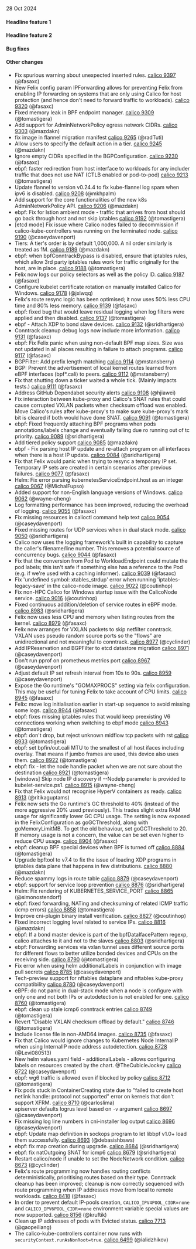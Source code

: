 28 Oct 2024

#### Headline feature 1

#### Headline feature 2

#### Bug fixes

#### Other changes

- Fix spurious warning about unexpected inserted rules. [calico 9397](https://github.com/projectcalico/calico/pull/9397) (@fasaxc)
- New Felix config param IPForwarding allows for preventing Felix from enabling IP forwarding on systems that are only using Calico for host protection (and hence don't need to forward traffic to workloads). [calico 9320](https://github.com/projectcalico/calico/pull/9320) (@fasaxc)
- Fixed memory leak in BPF endpoint manager. [calico 9309](https://github.com/projectcalico/calico/pull/9309) (@tomastigera)
- Add support for AdminNetworkPolicy egress network CIDRs. [calico 9303](https://github.com/projectcalico/calico/pull/9303) (@mazdakn)
- fix image in flannel migration manifest [calico 9265](https://github.com/projectcalico/calico/pull/9265) (@radTuti)
- Allow users to specify the default action in a tier. [calico 9245](https://github.com/projectcalico/calico/pull/9245) (@mazdakn)
- Ignore empty CIDRs specified in the BGPConfiguration. [calico 9230](https://github.com/projectcalico/calico/pull/9230) (@fasaxc)
- ebpf: faster redirection from host interface to workloads for any includer traffic that does not use NAT (CTLB enabled or pod-to-pod) [calico 9213](https://github.com/projectcalico/calico/pull/9213) (@tomastigera)
- Update flannel to version v0.24.4 to fix kube-flannel log spam when  ipv6 is disabled. [calico 9208](https://github.com/projectcalico/calico/pull/9208) (@mkhpalm)
- Add support for the core functionalities of the  new k8s AdminNetworkPolicy API. [calico 9206](https://github.com/projectcalico/calico/pull/9206) (@mazdakn)
- ebpf: Fix for Istion ambient mode - traffic that arrives from host should go back through host and not skip iptables [calico 9192](https://github.com/projectcalico/calico/pull/9192) (@tomastigera)
- [etcd mode] Fix issue where Calico nodes failed to decommission if calico-kube-controllers was running on the terminated node. [calico 9190](https://github.com/projectcalico/calico/pull/9190) (@caseydavenport)
- Tiers: A tier's order is by default 1,000,000. A nil order similarly is treated as 1M. [calico 9189](https://github.com/projectcalico/calico/pull/9189) (@mazdakn)
- ebpf: when bpfConntrackBypass is disabled, ensure that iptables rules, which allow 3rd party iptables rules work for traffic originally for the host, are in place. [calico 9188](https://github.com/projectcalico/calico/pull/9188) (@tomastigera)
- Felix now logs our policy selectors as well as the policy ID. [calico 9187](https://github.com/projectcalico/calico/pull/9187) (@fasaxc)
- Configure kubelet certificate rotation on manually installed Calico for Windows. [calico 9178](https://github.com/projectcalico/calico/pull/9178) (@jxlwqq)
- Felix's route resync logic has been optimised; it now uses 50% less CPU time and 80% less memory. [calico 9139](https://github.com/projectcalico/calico/pull/9139) (@fasaxc)
- ebpf: fixed bug that would leave residual logging when log filters were applied and then disabled. [calico 9137](https://github.com/projectcalico/calico/pull/9137) (@tomastigera)
- ebpf - Attach XDP to bond slave devices. [calico 9132](https://github.com/projectcalico/calico/pull/9132) (@sridhartigera)
- Conntrack cleanup debug logs now include more information. [calico 9131](https://github.com/projectcalico/calico/pull/9131) (@fasaxc)
- ebpf: Fix Felix panic when using non-default BPF map sizes.  Size was not updated in all places resulting in failure to attach programs. [calico 9117](https://github.com/projectcalico/calico/pull/9117) (@fasaxc)
- BGPFilter: Add prefix length matching [calico 9114](https://github.com/projectcalico/calico/pull/9114) (@mstansberry)
- BGP: Prevent the advertisement of local kernel routes learned from eBPF interfaces (bpf*.cali) to peers. [calico 9112](https://github.com/projectcalico/calico/pull/9112) (@mstansberry)
- Fix that shutting down a ticker waited a whole tick.  (Mainly impacts tests.) [calico 9111](https://github.com/projectcalico/calico/pull/9111) (@fasaxc)
- Address GitHub Dependabot security alerts [calico 9108](https://github.com/projectcalico/calico/pull/9108) (@hjiawei)
- Fix interaction between kube-proxy and Calico's SNAT rules that could cause corrupted VXLAN packets when checksum offload was enabled.  Move Calico's rules after kube-proxy's to make sure kube-proxy's mark bit is cleared if both would have done SNAT. [calico 9091](https://github.com/projectcalico/calico/pull/9091) (@tomastigera)
- ebpf: Fixed frequently attaching BPF programs when pods annotations/labels change and eventually failing due ro running out of  tc priority. [calico 9089](https://github.com/projectcalico/calico/pull/9089) (@sridhartigera)
- Add tiered policy support [calico 9085](https://github.com/projectcalico/calico/pull/9085) (@mazdakn)
- ebpf - Fix parsing host IP update and re-attach program on all interfaces when there is a host IP update. [calico 9084](https://github.com/projectcalico/calico/pull/9084) (@sridhartigera)
- Fix that Felix would panic when trying to resync a temporary IP set.  Temporary IP sets are created in certain scenarios after previous failures. [calico 9077](https://github.com/projectcalico/calico/pull/9077) (@fasaxc)
- Helm: Fix error parsing kubernetesServiceEndpoint.host as an integer [calico 9067](https://github.com/projectcalico/calico/pull/9067) (@MichalFupso)
- Added support for non-English language versions of Windows. [calico 9062](https://github.com/projectcalico/calico/pull/9062) (@wayne-cheng)
- Log formatting performance has been improved, reducing the overhead of logging. [calico 9055](https://github.com/projectcalico/calico/pull/9055) (@fasaxc)
- Fix missing resources in calioctl command help text [calico 9054](https://github.com/projectcalico/calico/pull/9054) (@caseydavenport)
- Fixed missing routes for UDP services when in dual stack mode. [calico 9050](https://github.com/projectcalico/calico/pull/9050) (@sridhartigera)
- Calico now uses the logging framework's built in capability to capture the caller's filename/line number.  This removes a potential source of concurrency bugs. [calico 9044](https://github.com/projectcalico/calico/pull/9044) (@fasaxc)
- Fix that the conversion from Pod to WorkloadEndpoint could mutate the pod labels; this isn't safe if something else has a reference to the Pod (e.g. if we're used with a caching informer). [calico 9039](https://github.com/projectcalico/calico/pull/9039) (@fasaxc)
- Fix 'undefined symbol: xtables_strdup' error when running 'iptables-legacy-save' in the calico-node image. [calico 9022](https://github.com/projectcalico/calico/pull/9022) (@coutinhop)
- Fix non-HPC Calico for Windows startup issue with the CalicoNode service. [calico 9016](https://github.com/projectcalico/calico/pull/9016) (@coutinhop)
- Fixed continuous addition/deletion of service routes in eBPF mode. [calico 8983](https://github.com/projectcalico/calico/pull/8983) (@sridhartigera)
- Felix now uses less CPU and memory when listing routes from the kernel. [calico 8979](https://github.com/projectcalico/calico/pull/8979) (@fasaxc)
- Felix now arranges for VXLAN packets to skip netfilter conntrack. VXLAN uses pseudo random source ports so the "flows" are unidirectional and not meaningful to conntrack. [calico 8977](https://github.com/projectcalico/calico/pull/8977) (@cyclinder)
- Add IPReservation and BGPFilter to etcd datastore migration [calico 8971](https://github.com/projectcalico/calico/pull/8971) (@caseydavenport)
- Don't run pprof on prometheus metrics port [calico 8967](https://github.com/projectcalico/calico/pull/8967) (@caseydavenport)
- Adjust default IP set refresh interval from 10s to 90s. [calico 8959](https://github.com/projectcalico/calico/pull/8959) (@caseydavenport)
- Expose the Go runtime's "GOMAXPROCS" setting via felix configuration.  This may be useful for tuning Felix to take account of CPU limits. [calico 8945](https://github.com/projectcalico/calico/pull/8945) (@fasaxc)
- Felix: move log initialisation earlier in start-up sequence to avoid missing some logs. [calico 8944](https://github.com/projectcalico/calico/pull/8944) (@fasaxc)
- ebpf: fixes missing iptables rules that would keep preexisting V6 connections working when switching to ebpf mode [calico 8943](https://github.com/projectcalico/calico/pull/8943) (@tomastigera)
- ebpf: don't drop, but reject unknown midflow tcp packets with rst [calico 8933](https://github.com/projectcalico/calico/pull/8933) (@tomastigera)
- ebpf: set bpfin/out.cali MTU to the smallest of all host ifaces including overlay. That means if jumbo frames are used, this device also uses them. [calico 8922](https://github.com/projectcalico/calico/pull/8922) (@tomastigera)
- ebpf: fix - let the node handle packet when we are not sure about the destination [calico 8921](https://github.com/projectcalico/calico/pull/8921) (@tomastigera)
- [windows] Skip node IP discovery if --NodeIp parameter is provided to kubelet-service.ps1. [calico 8915](https://github.com/projectcalico/calico/pull/8915) (@wayne-cheng)
- Fix that Felix would not recognise HyperV containers as ready. [calico 8913](https://github.com/projectcalico/calico/pull/8913) (@ritikaguptams)
- Felix now sets the Go runtime's GC threshold to 40% (instead of the more aggressive 20% used previously). This trades slight extra RAM usage for significantly lower GC CPU usage.  The setting is now exposed in the FelixConfiguration as goGCThreshold, along with goMemoryLimitMB.  To get the old behaviour, set goGCThreshold to 20.  If memory usage is not a concern, the value can be set even higher to reduce CPU usage. [calico 8904](https://github.com/projectcalico/calico/pull/8904) (@fasaxc)
- ebpf: cleanup BPF special devices when BPF is turned off [calico 8884](https://github.com/projectcalico/calico/pull/8884) (@tomastigera)
- Upgrade bpftool to v7.4 to fix the issue of loading XDP programs in iptables data plane that happens in few distributions. [calico 8880](https://github.com/projectcalico/calico/pull/8880) (@mazdakn)
- Reduce spammy logs in route table [calico 8879](https://github.com/projectcalico/calico/pull/8879) (@caseydavenport)
- ebpf: support for service loop prevention [calico 8876](https://github.com/projectcalico/calico/pull/8876) (@sridhartigera)
- Helm: Fix rendering of KUBERNETES_SERVICE_PORT [calico 8865](https://github.com/projectcalico/calico/pull/8865) (@simonostendorf)
- ebpf: fixed forwarding, NATing and checksuming of related ICMP traffic (icmp errors) [calico 8858](https://github.com/projectcalico/calico/pull/8858) (@tomastigera)
- Improve cni-plugin binary install verification. [calico 8827](https://github.com/projectcalico/calico/pull/8827) (@coutinhop)
- Fixed incorrect logging level related to service IPs. [calico 8816](https://github.com/projectcalico/calico/pull/8816) (@mazdakn)
- ebpf:  If a bond master device is part of the bpfDataIfacePattern regexp, calico attaches to it and not to the slaves [calico 8803](https://github.com/projectcalico/calico/pull/8803) (@sridhartigera)
- ebpf: Forwarding services via vxlan tunnel uses different source ports for different flows to better utilize bonded devices and CPUs on the receiving side. [calico 8790](https://github.com/projectcalico/calico/pull/8790) (@tomastigera)
- Fix error when using helm additionalLabels in conjunction with image pull secrets [calico 8785](https://github.com/projectcalico/calico/pull/8785) (@caseydavenport)
- Tech-preview support for nftables dataplane and nftables kube-proxy compatibility [calico 8780](https://github.com/projectcalico/calico/pull/8780) (@caseydavenport)
- eBPF: do not panic in dual-stack mode when a node is configure with only one and not both IPs or autodetection is not enabled for one. [calico 8760](https://github.com/projectcalico/calico/pull/8760) (@tomastigera)
- ebpf: clean up stale icmp6 conntrack entries [calico 8749](https://github.com/projectcalico/calico/pull/8749) (@tomastigera)
- Revert "Disable VXLAN checksum offload by default." [calico 8746](https://github.com/projectcalico/calico/pull/8746) (@tomastigera)
- Include license file in non-AMD64 images. [calico 8735](https://github.com/projectcalico/calico/pull/8735) (@fasaxc)
- Fix that Calico would ignore changes to Kubernetes Node InternalIP when using InternalIP node address autodetection. [calico 8728](https://github.com/projectcalico/calico/pull/8728) (@Levi080513)
- New helm values.yaml field - additionalLabels - allows configuring labels on resources created by the chart. @TheCubicleJockey [calico 8722](https://github.com/projectcalico/calico/pull/8722) (@caseydavenport)
- ebpf: wg6 traffic is allowed even if blocked by policy [calico 8712](https://github.com/projectcalico/calico/pull/8712) (@tomastigera)
- Fix pods stuck in ContainerCreating state due to  "failed to create host netlink handle: protocol not supported" error on kernels that don't support XFRM. [calico 8710](https://github.com/projectcalico/calico/pull/8710) (@carloslima)
- apiserver defaults logrus level based on `-v` argument [calico 8697](https://github.com/projectcalico/calico/pull/8697) (@caseydavenport)
- Fix missing log line numbers in cni-installer log output [calico 8696](https://github.com/projectcalico/calico/pull/8696) (@caseydavenport)
- ebpf: Update map definition in sockops program to let libbpf v1.0+ load them successfully. [calico 8693](https://github.com/projectcalico/calico/pull/8693) (@debasishbsws)
- ebpf: fix map creation during upgrade. [calico 8684](https://github.com/projectcalico/calico/pull/8684) (@sridhartigera)
- ebpf: fix natOutgoing SNAT for icmp6 [calico 8679](https://github.com/projectcalico/calico/pull/8679) (@sridhartigera)
- Restart calico/node if unable to set the NodeNetwork condition. [calico 8673](https://github.com/projectcalico/calico/pull/8673) (@cyclinder)
- Felix's route programming now handles routing conflicts deterministically, prioritising routes based on their type.  Conntrack cleanup has been improved; cleanup is now correctly sequenced with route programming when IP addresses move from local to remote workloads. [calico 8418](https://github.com/projectcalico/calico/pull/8418) (@fasaxc)
- In order to prevent default IP-pools creation, `CALICO_IPV4POOL_CIDR`=`none` and `CALICO_IPV6POOL_CIDR`=`none` environment variable special values are now supported. [calico 8156](https://github.com/projectcalico/calico/pull/8156) (@kruftik)
- Clean up IP addresses of pods with Evicted status. [calico 7713](https://github.com/projectcalico/calico/pull/7713) (@gaopeiliang)
- The calico-kube-controllers container now runs with `securityContext.runAsNonRoot=true`. [calico 6499](https://github.com/projectcalico/calico/pull/6499) (@ialidzhikov)
